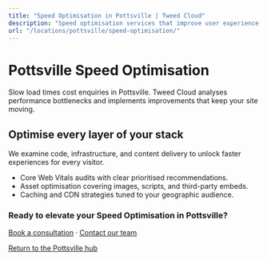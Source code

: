 ```yaml
---
title: "Speed Optimisation in Pottsville | Tweed Cloud"
description: "Speed optimisation services that improve user experience for Pottsville visitors."
url: "/locations/pottsville/speed-optimisation/"
---
```


# Pottsville Speed Optimisation

Slow load times cost enquiries in Pottsville. Tweed Cloud analyses performance bottlenecks and implements improvements that keep your site moving.

## Optimise every layer of your stack

We examine code, infrastructure, and content delivery to unlock faster experiences for every visitor.

- Core Web Vitals audits with clear prioritised recommendations.
- Asset optimisation covering images, scripts, and third-party embeds.
- Caching and CDN strategies tuned to your geographic audience.

### Ready to elevate your Speed Optimisation in Pottsville?

[Book a consultation](/consultation/) · [Contact our team](/contact/)

[Return to the Pottsville hub](/locations/pottsville/)
